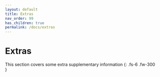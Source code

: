 ```yaml
---
layout: default
title: Extras
nav_order: 99
has_children: true
permalink: /docs/extras
---
```


# Extras

This section covers some extra supplementary information
{: .fs-6 .fw-300 }

